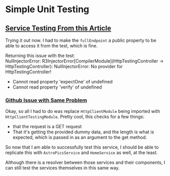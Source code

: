 # Simple Unit Testing

## [Service Testing From this Article](https://blog.knoldus.com/unit-testing-of-angular-service-with-httpclient/)

Trying it out now. I had to make the `fullEndpoint` a public property to be able to access it from the test, which is fine.  

Returning this issue with the test:  
NullInjectorError: R3InjectorError[CompilerModule](HttpTestingController -> HttpTestingController):
  NullInjectorError: No provider for HttpTestingController!

- Cannot read property 'expectOne' of undefined
- Cannot read property 'verify' of undefined

### [Github Issue with Same Problem](https://github.com/angular/angular/issues/18499)

Okay, so all I had to do was replace `HttpClientModule` being imported with `HttpClientTestingModule`.
Pretty cool, this checks for a few things:

- that the request is a GET request
- That it's getting the provided dummy data, and the length is what is expected, which is passed in as an argument to the get method.  

So now that I am able to successfully test this service, I should be able to replicate this with `AstroPicsService` and `HomeService` as well, at the least.  

Although there is a resolver between those services and their components, I can still test the services themselves in this same way.
